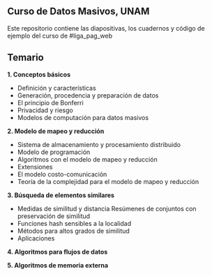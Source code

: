 ## Curso de Datos Masivos, UNAM
Este repositorio contiene las diapositivas, los cuadernos y código de ejemplo del curso de #liga_pag_web

## Temario
**1. Conceptos básicos**
  - Definición y características
  - Generación, procedencia y preparación de datos
  - El principio de Bonferri
  - Privacidad y riesgo
  - Modelos de computación para datos masivos
  
**2. Modelo de mapeo y reducción**
  - Sistema de almacenamiento y procesamiento distribuido
  - Modelo de programación
  - Algoritmos con el modelo de mapeo y reducción
  - Extensiones
  - El modelo costo-comunicación
  - Teoría de la complejidad para el modelo de mapeo y reducción
  
**3. Búsqueda de elementos similares**
  - Medidas de similitud y distancia Resúmenes de conjuntos con preservación de similitud
  - Funciones hash sensibles a la localidad
  - Métodos para altos grados de similitud
  - Aplicaciones
  
**4. Algoritmos para flujos de datos**

**5. Algoritmos de memoria externa**
